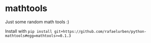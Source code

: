 # mathtools

Just some random math tools :)

Install with `pip install git+https://github.com/rafaelurben/python-mathtools#egg=mathtools>=0.1.3`